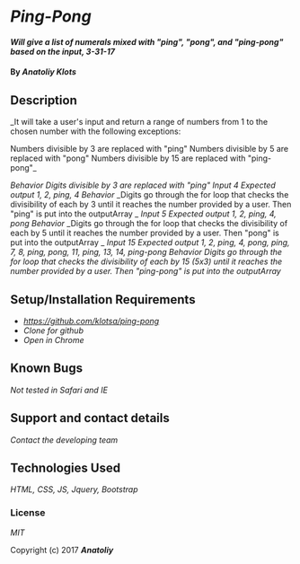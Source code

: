 # _Ping-Pong_

#### _Will give a list of numerals mixed with "ping", "pong", and "ping-pong" based on the input, 3-31-17_

#### By _**Anatoliy Klots**_

## Description

_It will take a user's input  and return a range of numbers from 1 to the chosen number with the following exceptions:

Numbers divisible by 3 are replaced with "ping"
Numbers divisible by 5 are replaced with "pong"
Numbers divisible by 15 are replaced with "ping-pong"_

_Behavior_
_Digits divisible by 3 are replaced with "ping"_
_Input_
_4_
_Expected output_
_1, 2, ping, 4_
_Behavior_
_Digits go through the for loop that checks the divisibility of each by 3 until it reaches the number provided by a user. Then "ping" is put into the outputArray _
_Input_
_5_
_Expected output_
_1, 2, ping, 4, pong_
_Behavior_
_Digits go through the for loop that checks the divisibility of each by 5 until it reaches the number provided by a user. Then "pong" is put into the outputArray _
_Input_
_15_
_Expected output_
_1, 2, ping, 4, pong, ping, 7, 8, ping, pong, 11, ping, 13, 14, ping-pong_
_Behavior_
_Digits go through the for loop that checks the divisibility of each by 15 (5x3) until it reaches the number provided by a user. Then "ping-pong" is put into the outputArray_


## Setup/Installation Requirements

* _https://github.com/klotsa/ping-pong_
* _Clone for github_
* _Open in Chrome_




## Known Bugs

_Not tested in Safari and IE_

## Support and contact details

_Contact the developing team_

## Technologies Used

_HTML, CSS, JS, Jquery, Bootstrap_

### License

*MIT*

Copyright (c) 2017 **_Anatoliy_**
